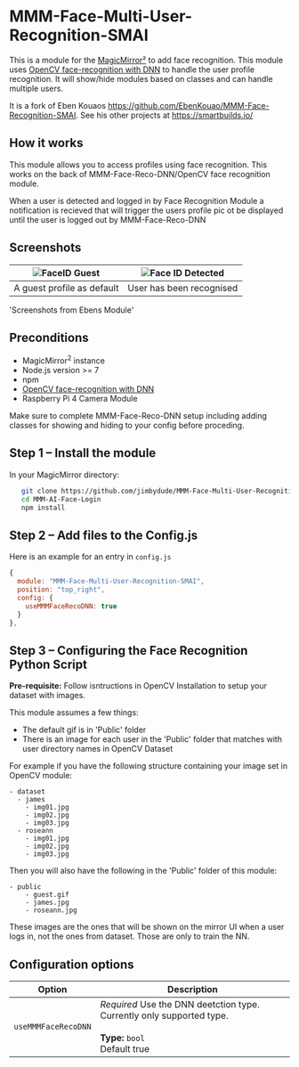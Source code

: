 # MMM-Face-Multi-User-Recognition-SMAI
This is a module for the [MagicMirror²](https://github.com/MichMich/MagicMirror/) to add face recognition.
This module uses [OpenCV face-recognition with DNN](https://github.com/nischi/MMM-Face-Reco-DNN) to handle the user profile recognition. It will show/hide modules based on classes and can handle multiple users.


It is a fork of Eben Kouaos https://github.com/EbenKouao/MMM-Face-Recognition-SMAI. See his other projects at https://smartbuilds.io/

## How it works
This module allows you to access profiles using face recognition. This works on the back of MMM-Face-Reco-DNN/OpenCV face recognition module.

When a user is detected and logged in by Face Recognition Module a notification is recieved that will trigger the users profile pic ot be displayed
until the user is logged out by MMM-Face-Reco-DNN

## Screenshots
| ![FaceID Guest](img/readme/face-recognition-guest-smai.png) | ![Face ID Detected](img/readme/face-recognition-stark-smai.png) | 
|---|---|
| A guest profile as default | User has been recognised |

'Screenshots from Ebens Module'

## Preconditions

* MagicMirror<sup>2</sup> instance
* Node.js version >= 7
* npm
* [OpenCV face-recognition with DNN](https://github.com/nischi/MMM-Face-Reco-DNN)
* Raspberry Pi 4 Camera Module

Make sure to complete MMM-Face-Reco-DNN setup including adding classes for showing and hiding to your config before proceding.

## Step 1 – Install the module
In your MagicMirror directory:

```bash cd modules
   git clone https://github.com/jimbydude/MMM-Face-Multi-User-Recognition-SMAI.git
   cd MMM-AI-Face-Login
   npm install
```

## Step 2 – Add files to the Config.js
Here is an example for an entry in `config.js`

```javascript
{
  module: "MMM-Face-Multi-User-Recognition-SMAI",
  position: "top_right",
  config: {
    useMMMFaceRecoDNN: true
  }
},
```

## Step 3 – Configuring the Face Recognition Python Script
**Pre-requisite:** Follow isntructions in OpenCV Installation to setup your dataset with images.

This module assumes a few things:
* The default gif is in 'Public' folder
* There is an image for each user in the 'Public' folder that matches with user directory names in OpenCV Dataset

For example if you have the following structure containing your image set in OpenCV module:
```
- dataset
  - james
    - img01.jpg
    - img02.jpg
    - img03.jpg
  - roseann
    - img01.jpg
    - img02.jpg
    - img03.jpg
```

Then you will also have the following in the 'Public' folder of this module:
```
- public
    - guest.gif
    - james.jpg
    - roseann.jpg
```

These images are the ones that will be shown on the mirror UI when a user logs in, not the ones from dataset. Those are only to train the NN.

## Configuration options

| Option           | Description
|----------------- |-----------
| `useMMMFaceRecoDNN`        | *Required* Use the DNN deetction type. Currently only supported type. <br><br>**Type:** `bool` <br>Default true
